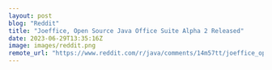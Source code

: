 ```yaml
---
layout: post
blog: "Reddit"
title: "Joeffice, Open Source Java Office Suite Alpha 2 Released"
date: 2023-06-29T13:35:16Z
image: images/reddit.png
remote_url: "https://www.reddit.com/r/java/comments/14m57tt/joeffice_open_source_java_office_suite_alpha_2/"
---
```

